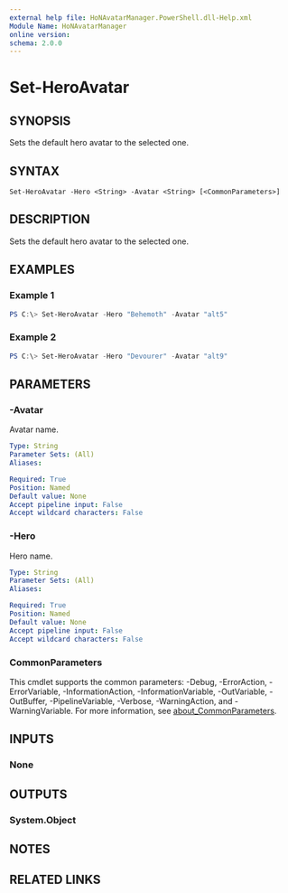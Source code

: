 ```yaml
---
external help file: HoNAvatarManager.PowerShell.dll-Help.xml
Module Name: HoNAvatarManager
online version:
schema: 2.0.0
---
```


# Set-HeroAvatar

## SYNOPSIS
Sets the default hero avatar to the selected one.

## SYNTAX

```
Set-HeroAvatar -Hero <String> -Avatar <String> [<CommonParameters>]
```

## DESCRIPTION
Sets the default hero avatar to the selected one.

## EXAMPLES

### Example 1
```powershell
PS C:\> Set-HeroAvatar -Hero "Behemoth" -Avatar "alt5"
```

### Example 2
```powershell
PS C:\> Set-HeroAvatar -Hero "Devourer" -Avatar "alt9"
```

## PARAMETERS

### -Avatar
Avatar name.

```yaml
Type: String
Parameter Sets: (All)
Aliases:

Required: True
Position: Named
Default value: None
Accept pipeline input: False
Accept wildcard characters: False
```

### -Hero
Hero name.

```yaml
Type: String
Parameter Sets: (All)
Aliases:

Required: True
Position: Named
Default value: None
Accept pipeline input: False
Accept wildcard characters: False
```

### CommonParameters
This cmdlet supports the common parameters: -Debug, -ErrorAction, -ErrorVariable, -InformationAction, -InformationVariable, -OutVariable, -OutBuffer, -PipelineVariable, -Verbose, -WarningAction, and -WarningVariable. For more information, see [about_CommonParameters](http://go.microsoft.com/fwlink/?LinkID=113216).

## INPUTS

### None

## OUTPUTS

### System.Object
## NOTES

## RELATED LINKS
